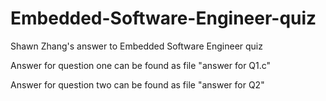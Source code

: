 # Embedded-Software-Engineer-quiz
Shawn Zhang's answer to Embedded Software Engineer quiz

Answer for question one can be found as file "answer for Q1.c"

Answer for question two can be found as file "answer for Q2"
